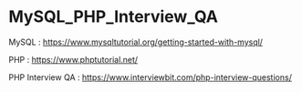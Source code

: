 # MySQL_PHP_Interview_QA

MySQL : https://www.mysqltutorial.org/getting-started-with-mysql/

PHP   : https://www.phptutorial.net/

PHP Interview QA : https://www.interviewbit.com/php-interview-questions/
